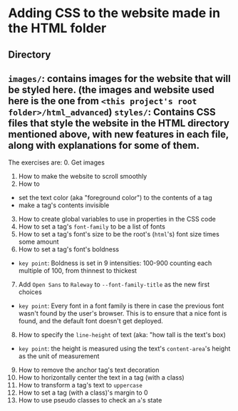 # Adding CSS to the website made in the HTML folder

## Directory
```images/```: contains images for the website that will be styled here. (the images and website used here is the one from ```<this project's root folder>/html_advanced```)
```styles/```: Contains CSS files that style the website in the HTML directory mentioned above, with new features in each file, along with explanations for some of them.
---
The exercises are:
0. Get images
1. How to make the website to scroll smoothly
2. How to
- set the text color (aka "foreground color") to the contents of a tag
- make a tag's contents invisible
3. How to create global variables to use in properties in the CSS code
4. How to set a tag's ```font-family``` to be a list of fonts
5. How to set a tag's font's size to be the root's (```html```'s) font size times some amount
6. How to set a tag's font's boldness
- ```key point```: Boldness is set in 9 intensities: 100-900 counting each multiple of 100, from thinnest to thickest
7. Add ```Open Sans``` to ```Raleway``` to ```--font-family-title``` as the new first choices
- ```key point```: Every font in a font family is there in case the previous font wasn't found by the user's browser. This is to ensure that a nice font is found, and the default font doesn't get deployed.
8. How to specify the ```line-height``` of text (aka: "how tall is the text's box)
- ```key point```: the height is measured using the text's ```content-area```'s height as the unit of measurement
9. How to remove the anchor tag's text decoration
10. How to horizontally center the text in a tag (with a class)
11. How to transform a tag's text to ```uppercase```
12. How to set a tag (with a class)'s margin to 0
13. How to use pseudo classes to check an ```a```'s state

